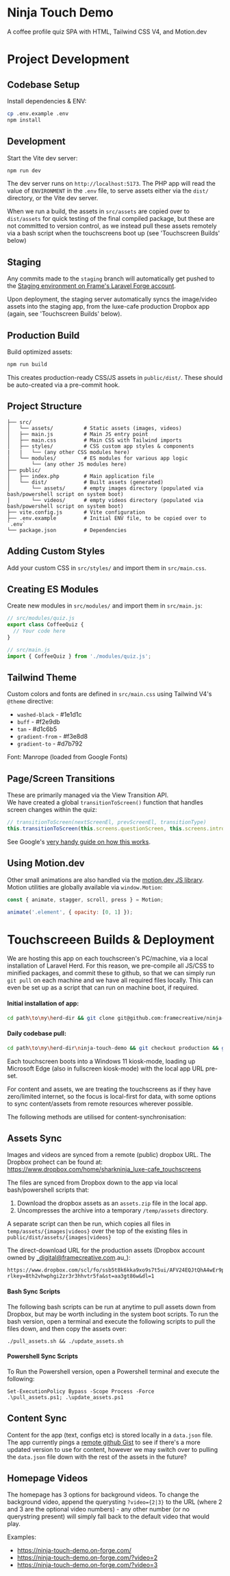 # Ninja Touch Demo

A coffee profile quiz SPA with HTML, Tailwind CSS V4, and Motion.dev

# Project Development
## Codebase Setup

Install dependencies & ENV:

```bash
cp .env.example .env
npm install
```

## Development

Start the Vite dev server:

```bash
npm run dev
```

The dev server runs on `http://localhost:5173`. The PHP app will read the value of `ENVIRONMENT` in the `.env` file, to serve assets either via the `dist/` directory, or the Vite dev server.

When we run a build, the assets in `src/assets` are copied over to `dist/assets` for quick testing of the final compiled package, but these are not committed to version control, as we instead pull these assets remotely via a bash script when the touchscreens boot up (see 'Touchscreen Builds' below)


## Staging

Any commits made to the `staging` branch will automatically get pushed to the [Staging environment on Frame's Laravel Forge account](https://forge.laravel.com/frame-creative/frame-staging/2898440).

Upon deployment, the staging server automatically syncs the image/video assets into the staging app, from the luxe-cafe production Dropbox app (again, see 'Touchscreen Builds' below).


## Production Build

Build optimized assets:

```bash
npm run build
```

This creates production-ready CSS/JS assets in `public/dist/`. These should be auto-created via a pre-commit hook.

## Project Structure

```
├── src/
│   └── assets/          # Static assets (images, videos)
│   ├── main.js          # Main JS entry point
│   ├── main.css         # Main CSS with Tailwind imports
│   ├── styles/          # CSS custom app styles & components
|   |   └── (any other CSS modules here)
│   └── modules/         # ES modules for various app logic
│       └── (any other JS modules here)
├── public/
│   ├── index.php        # Main application file
│   └── dist/            # Built assets (generated)
│       └── assets/      # empty images directory (populated via bash/powershell script on system boot)
│       └── videos/      # empty videos directory (populated via bash/powershell script on system boot)
├── vite.config.js       # Vite configuration
├── .env.example         # Initial ENV file, to be copied over to `.env`
└── package.json         # Dependencies
```

## Adding Custom Styles

Add your custom CSS in `src/styles/` and import them in `src/main.css`.


## Creating ES Modules

Create new modules in `src/modules/` and import them in `src/main.js`:

```javascript
// src/modules/quiz.js
export class CoffeeQuiz {
  // Your code here
}

// src/main.js
import { CoffeeQuiz } from './modules/quiz.js';
```

## Tailwind Theme

Custom colors and fonts are defined in `src/main.css` using Tailwind V4's `@theme` directive:

- `washed-black` - #1e1d1c
- `buff` - #f2e9db
- `tan` - #d1c6b5
- `gradient-from` - #f3e8d8
- `gradient-to` - #d7b792

Font: Manrope (loaded from Google Fonts)


## Page/Screen Transitions

These are primarily managed via the View Transition API.  
We have created a global `transitionToScreen()` function that handles screen changes within the quiz:
```javascript
// transitionToScreen(nextScreenEl, prevScreenEl, transitionType)
this.transitionToScreen(this.screens.questionScreen, this.screens.introScreen, 'slideup');
```
See Google's [very handy guide on how this works](https://developer.chrome.com/docs/web-platform/view-transitions).

## Using Motion.dev

Other small animations are also handled via the [motion.dev JS library](https://motion.dev/docs/quick-start).
Motion utilities are globally available via `window.Motion`:

```javascript
const { animate, stagger, scroll, press } = Motion;

animate('.element', { opacity: [0, 1] });
```


# Touchscreeen Builds & Deployment
We are hosting this app on each touchscreen's PC/machine, via a local installation of Laravel Herd. 
For this reason, we pre-compile all JS/CSS to minified packages, and commit these to github, so that we can simply run `git pull` on each machine and we have all required files locally.  This can even be set up as a script that can run on machine boot, if required.

#### Initial installation of app:
```bash
cd path\to\my\herd-dir && git clone git@github.com:framecreative/ninja-touch-demo.git
```

#### Daily codebase pull:
```bash
cd path\to\my\herd-dir\ninja-touch-demo && git checkout production && git pull
```

Each touchscreen boots into a Windows 11 kiosk-mode, loading up Microsoft Edge (also in fullscreen kiosk-mode) with the local app URL pre-set.

For content and assets, we are treating the touchscreens as if they have zero/limited internet, so the focus is local-first for data, with some options to sync content/assets from remote resources wherever possible.  

The following methods are utilised for content-synchronisation:

## Assets Sync

Images and videos are synced from a remote (public) dropbox URL.  The Dropbox prohect can be found at:
https://www.dropbox.com/home/sharkninja_luxe-cafe_touchscreens

The files are synced from Dropbox down to the app via local bash/powershell scripts that:
1. Download the dropbox assets as an `assets.zip` file in the local app.
2. Uncompresses the archive into a temporary `/temp/assets` directory.

A separate script can then be run, which copies all files in `temp/assets/{images|videos}` over the top of the existing files in `public/dist/assets/{images|videos}`

The direct-download URL for the production assets (Dropbox account owned by _digital@framecreative.com.au_):
```
https://www.dropbox.com/scl/fo/ssb5t8k6kka9xo9s7t5ui/AFV24EQJtQhA4wEr9pWrulE?rlkey=8th2vhwphgi2zr3r3hhvtr5fa&st=aa3gt86w&dl=1
```

#### Bash Sync Scripts
The following bash scripts can be run at anytime to pull assets down from Dropbox, but may be worth including in the system boot scripts.
To run the bash version, open a terminal and execute the following scripts to pull the files down, and then copy the assets over:
```
./pull_assets.sh && ./update_assets.sh
```

#### Powershell Sync Scripts
To Run the Powershell version, open a Powershell terminal and execute the following:
```
Set-ExecutionPolicy Bypass -Scope Process -Force
.\pull_assets.ps1; .\update_assets.ps1
```

## Content Sync

Content for the app (text, configs etc) is stored locally in a `data.json` file.  The app currently pings a [remote github Gist](https://gist.github.com/FrameShared/0ee640b463dc2a21910800afa14f5162) to see if there's a more updated version to use for content, however we may switch over to pulling the `data.json` file down with the rest of the assets in the future?

## Homepage Videos

The homepage has 3 options for background videos.  To change the background video, append the querysting `?video={2|3}` to the URL (where 2 and 3 are the optional video numbers) - any other number (or no querystring present) will simply fall back to the default video that would play.

Examples:
- https://ninja-touch-demo.on-forge.com/
- https://ninja-touch-demo.on-forge.com/?video=2
- https://ninja-touch-demo.on-forge.com/?video=3
